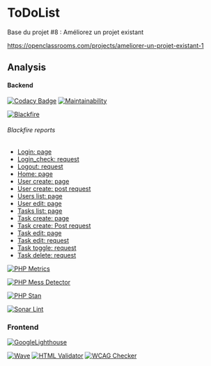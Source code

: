 # ToDoList

Base du projet #8 : Améliorez un projet existant

https://openclassrooms.com/projects/ameliorer-un-projet-existant-1

## Analysis

#### Backend
[![Codacy Badge](https://app.codacy.com/project/badge/Grade/bb48f9269017492e9b1aca3ffef8a81a)](https://www.codacy.com/gh/bigboss-oualid/project_8_mvp/dashboard?utm_source=github.com&amp;utm_medium=referral&amp;utm_content=bigboss-oualid/project_8_mvp&amp;utm_campaign=Badge_Grade)
[![Maintainability](https://api.codeclimate.com/v1/badges/2e70b303cb799c405dea/maintainability)](https://codeclimate.com/github/bigboss-oualid/project_8_mvp/maintainability)

[![Blackfire](https://img.shields.io/badge/Blackfire-v1.24.1-E03C31)](https://blackfire.io)

###### Blackfire reports
*   [Login: page](https://blackfire.io/profiles/add075e4-4f85-412b-a4a2-f544e1cd9287/graph)
*   [Login_check: request](https://blackfire.io/profiles/505dfc89-4da4-4613-96ea-f9eb13da8078/graph)
*   [Logout: request](https://blackfire.io/profiles/582073f5-ce30-4051-b6e2-0df39e5b79e9/graph)
*   [Home: page](https://blackfire.io/profiles/a7b6fd8d-e171-4a2f-8e8d-4d8c2f1e4206/graph)
*   [User create: page](https://blackfire.io/profiles/3456d08b-9c65-4aab-8fdc-523be08f59d8/graph)
*   [User create: post request](https://blackfire.io/profiles/6bb9c9b5-f39f-4875-903a-fffacdccd8ae/graph)
*   [Users list: page](https://blackfire.io/profiles/390323d0-0a66-46ef-ba17-8b3a42ba56d3/graph)
*   [User edit: page](https://blackfire.io/profiles/fd8f5516-6e90-429f-9b63-d4958209efbb/graph)
*   [Tasks list: page](https://blackfire.io/profiles/45bf7bca-9146-41f2-9ca1-d7524a71e393/graph)
*   [Task create: page ](https://blackfire.io/profiles/8f01d7e3-6825-4305-b8b9-aacd7b7ca4d0/graph)
*   [Task create: Post request](https://blackfire.io/profiles/c5a294e8-52ae-4bf7-8c92-a08860429fb5/graph)
*   [Task edit: page](https://blackfire.io/profiles/d48c9f5e-6715-4d88-8513-6fd5b7362eab/graph)
*   [Task edit: request](https://blackfire.io/profiles/3bd80369-7824-4550-bcdd-103940972616/graph)
*   [Task toggle: request](https://blackfire.io/profiles/0cc54cec-3dea-429b-bfc7-fe9420e65189/graph)
*   [Task delete: request](https://blackfire.io/profiles/75c97878-b9f4-446d-9629-9316d02a0d49/graph)



[![PHP Metrics](https://img.shields.io/badge/PHP_Metrics-V2.7.4-green)](https://github.com/bigboss-oualid/project_8/blob/release/v1.0.0/analysis/backend/metrics/ "show report")

[![PHP Mess Detector](https://img.shields.io/badge/PHP_MD-v2.9.1-204A87)](https://github.com/bigboss-oualid/project_8/blob/release/v1.0.0/analysis/backend/messDetector "show report")

[![PHP Stan](https://img.shields.io/badge/PHP_Stan-v0.11.16-476BA0)](https://github.com/bigboss-oualid/project_8/blob/release/v1.0.0/analysis/backend/stan "show report")

[![Sonar Lint](https://img.shields.io/badge/Sonar_Lint-v0.11.16-C51F28)](https://www.sonarlint.org/ "used locally")

### Frontend
 [![GoogleLighthouse](https://img.shields.io/badge/Google_Lighthouse-v100.0.0.2-F4512A)](https://github.com/bigboss-oualid/project_8/blob/release/v1.0.0/analysis/frontend/google-lighthouse "show report")
 
 [![Wave](https://img.shields.io/badge/Wave-v3.1.2-4877B5)](https://wave.webaim.org/ "used locally")
 [![HTML Validator](https://img.shields.io/badge/HTMLValidator-v0.9.8.9-43BF4A)](http://users.skynet.be/mgueury/mozilla/ "used locally") 
 [![WCAG Checker](https://img.shields.io/badge/WCAG-v0.96.0-222222)](https://ainspector.github.io/ "used locally")